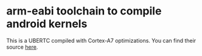 # arm-eabi toolchain to compile android kernels

This is a UBERTC compiled with Cortex-A7 optimizations.
You can find their source [here](https://github.com/UBERTC).
